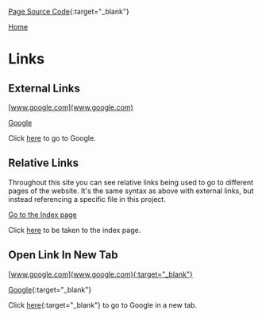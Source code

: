 [Page Source Code](https://github.com/CSC109/MarkdownWebsite/blob/master/links.md){:target="_blank"}

[Home](./index.md)

# Links

## External Links

[www.google.com](www.google.com)

[Google](www.google.com)

Click [here](www.google.com) to go to Google.

## Relative Links

Throughout this site you can see relative links being used to go to different pages of the website. It's the same syntax as above with external links, but instead referencing a specific file in this project.

[Go to the Index page](./index.md)

Click [here](./index.md) to be taken to the index page.

## Open Link In New Tab

[www.google.com](www.google.com){:target="_blank"}

[Google](www.google.com){:target="_blank"}

Click [here](www.google.com){:target="_blank"} to go to Google in a new tab.